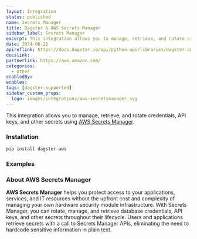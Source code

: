 ```yaml
---
layout: Integration
status: published
name: Secrets Manager
title: Dagster & AWS Secrets Manager
sidebar_label: Secrets Manager
excerpt: This integration allows you to manage, retrieve, and rotate credentials, API keys, and other secrets using AWS Secrets Manager.
date: 2024-06-21
apireflink: https://docs.dagster.io/api/python-api/libraries/dagster-aws
docslink:
partnerlink: https://aws.amazon.com/
categories:
  - Other
enabledBy:
enables:
tags: [dagster-supported]
sidebar_custom_props:
  logo: images/integrations/aws-secretsmanager.svg
---
```


This integration allows you to manage, retrieve, and rotate credentials, API keys, and other secrets using [AWS Secrets Manager](https://aws.amazon.com/secrets-manager/).

### Installation

```bash
pip install dagster-aws
```

### Examples

<CodeExample path="docs_beta_snippets/docs_beta_snippets/integrations/aws-secretsmanager.py" language="python" />

### About AWS Secrets Manager

**AWS Secrets Manager** helps you protect access to your applications, services, and IT resources without the upfront cost and complexity of managing your own hardware security module infrastructure. With Secrets Manager, you can rotate, manage, and retrieve database credentials, API keys, and other secrets throughout their lifecycle. Users and applications retrieve secrets with a call to Secrets Manager APIs, eliminating the need to hardcode sensitive information in plain text.
